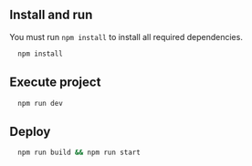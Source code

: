 ## Install and run

You must run `npm install` to install all required dependencies.

```bash
  npm install 
```
## Execute project

```bash
  npm run dev
```

## Deploy

```bash
  npm run build && npm run start
```
